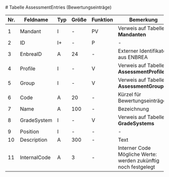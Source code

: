 # Tabelle AssessmentEntries (Bewertungseinträge)

Nr.|Feldname|Typ|Größe|Funktion|Bemerkung
--|--|--|--|--|--
1|Mandant|I|-|PV|Verweis auf Tabelle **Mandanten**
2|ID|I+|-|P|-
3|EnbreaID|A|24|-|Externer Identifikator aus ENBREA
4|Profile|I|-|V|Verweis auf Tabelle **AssessmentProfiles**
5|Group|I|-|V|Verweis auf Tabelle **AssessmentGroups**
6|Code|A|20|-|Kürzel für Bewertungseinträgen
7|Name|A|100|-|Bezeichnung
8|GradeSystem|I|-|V|Verweis auf Tabelle **GradeSystems**
9|Position|I|-|-|-
10|Description|A|300|-|Text
11|InternalCode|A|3|-|Interner Code<br/>Mögliche Werte:<br/>werden zukünftig noch festgelegt
